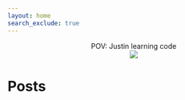 ```yaml
---
layout: home
search_exclude: true
---
```


<center>
    POV: Justin learning code
</center>

<center>
    <img src="https://media0.giphy.com/media/8dYmJ6Buo3lYY/giphy.gif?cid=ecf05e47d70t8vflezkzyb1lj7wd60epl5rlvvuardq8aryi&ep=v1_gifs_search&rid=giphy.gif">
</center>


# Posts
